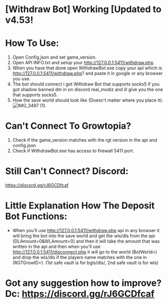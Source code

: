 # [Withdraw Bot] Working [Updated to v4.53!

# How To Use:
1. Open Config.json and set game_version.
2. Open API INFO.txt and setup your http://127.0.0.1:5411/withdraw.php.
3. When you have that done open WithdrawBot.exe copy your api which is http://127.0.0.1:5411/withdraw.php? and paste it in google or any browser you use.
4. The bot should connect i got Withdraw Bot that supports socks5 if you got shadow banned dm in on discord real_modiz and ill give you the one that supports socks5.
5. How the save world should look like (Doesn't matter where you place it): ![IMG_3497 (1)](https://github.com/FluentAga/Growtopia-Deposit-Bot/assets/77518855/0c2782ee-aa4b-4e6f-8538-331943fa2017).
   
# Can't Connect To Growtopia?
1. Check if the game_version matches with the rgt version in the api and config.json
2. Check if WithdrawBot.exe has access to firewall 5411 port.
# Still Can't Connect? Discord: 
https://discord.gg/rJ6GCDfcaf

# Little Explanation How The Deposit Bot Functions:
- When you'll use http://127.0.0.1:5411/withdraw.php api in any browser it will bring the bot into the save world and get the wls/dls from the api (DLAmount=0&WLAmount=0) and then it will take the amount that was written in the api and then when you'll use http://127.0.0.1:5411/disconnect.php it will go to the world (BotWorld=) and drop the wls/dls if the players name matches with the one in (RGTGrowID=). (1st safe vault is for bgls/dls/, 2nd safe vault is for wls)

# Got any suggestion how to improve? Dc: https://discord.gg/rJ6GCDfcaf


